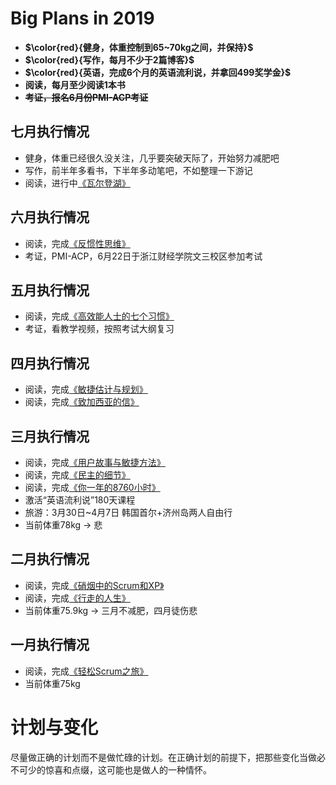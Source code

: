 # Big Plans in 2019
- **$\color{red}{健身，体重控制到65~70kg之间，并保持}$**
- **$\color{red}{写作，每月不少于2篇博客}$**
- **$\color{red}{英语，完成6个月的英语流利说，并拿回499奖学金}$**
- **阅读，每月至少阅读1本书**
- ~~**考证，报名6月份PMI-ACP考证**~~

## 七月执行情况
- 健身，体重已经很久没关注，几乎要突破天际了，开始努力减肥吧
- 写作，前半年多看书，下半年多动笔吧，不如整理一下游记
- 阅读，进行中[《瓦尔登湖》](https://book.douban.com/subject/1865089/)

## 六月执行情况
- 阅读，完成[《反惯性思维》](https://book.douban.com/subject/27003169/)
- 考证，PMI-ACP，6月22日于浙江财经学院文三校区参加考试

## 五月执行情况
- 阅读，完成[《高效能人士的七个习惯》](https://book.douban.com/subject/5325618/)
- 考证，看教学视频，按照考试大纲复习

## 四月执行情况
- 阅读，完成[《敏捷估计与规划》](https://book.douban.com/subject/2188111/)
- 阅读，完成[《致加西亚的信》](https://book.douban.com/subject/26631275/)

## 三月执行情况
- 阅读，完成[《用户故事与敏捷方法》](https://book.douban.com/subject/4743056/)
- 阅读，完成[《民主的细节》](https://book.douban.com/subject/3813669/)
- 阅读，完成[《你一年的8760小时》](https://book.douban.com/subject/26695301/)
- 激活“英语流利说”180天课程
- 旅游：3月30日~4月7日 韩国首尔+济州岛两人自由行
- 当前体重78kg -> 悲

## 二月执行情况
- 阅读，完成[《硝烟中的Scrum和XP》](https://book.douban.com/subject/5501718/)
- 阅读，完成[《行走的人生》](https://book.douban.com/subject/27097472/)
- 当前体重75.9kg -> 三月不减肥，四月徒伤悲

## 一月执行情况
- 阅读，完成[《轻松Scrum之旅》](https://book.douban.com/subject/4201536/)
- 当前体重75kg

# 计划与变化
尽量做正确的计划而不是做忙碌的计划。在正确计划的前提下，把那些变化当做必不可少的惊喜和点缀，这可能也是做人的一种情怀。
